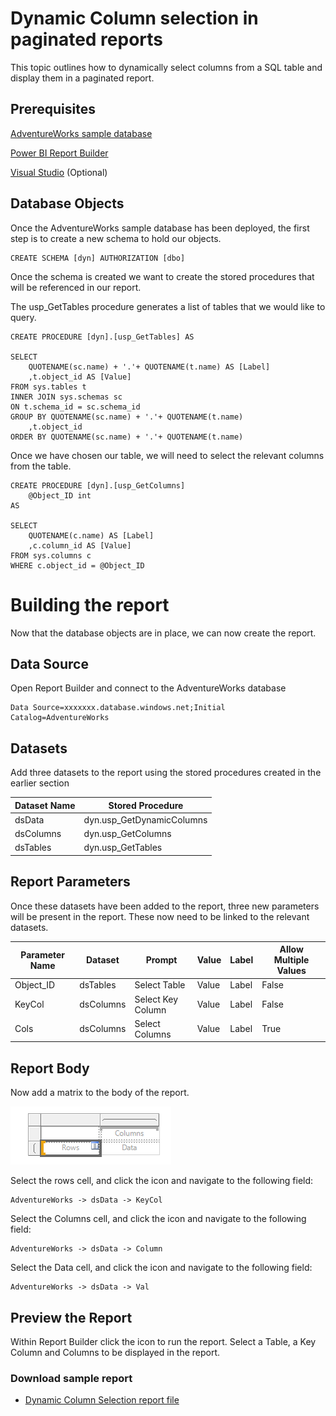 # Dynamic Column selection in paginated reports

This topic outlines how to dynamically select columns from a SQL table and display them in a paginated report.

## Prerequisites
[AdventureWorks sample database](https://docs.microsoft.com/en-us/sql/samples/adventureworks-install-configure?view=sql-server-ver16&tabs=ssms#deploy-to-azure-sql-database)

[Power BI Report Builder](https://docs.microsoft.com/en-us/power-bi/paginated-reports/report-builder-power-bi)


[Visual Studio](https://visualstudio.microsoft.com/) (Optional)

## Database Objects
Once the AdventureWorks sample database has been deployed, the first step is to create a new schema to hold our objects.
``` 
CREATE SCHEMA [dyn] AUTHORIZATION [dbo]
```
Once the schema is created we want to create the stored procedures that will be referenced in our report.

The usp_GetTables procedure generates a list of tables that we would like to query. 
```
CREATE PROCEDURE [dyn].[usp_GetTables] AS 

SELECT 
	QUOTENAME(sc.name) + '.'+ QUOTENAME(t.name) AS [Label]
	,t.object_id AS [Value]
FROM sys.tables t
INNER JOIN sys.schemas sc
ON t.schema_id = sc.schema_id
GROUP BY QUOTENAME(sc.name) + '.'+ QUOTENAME(t.name)
	,t.object_id
ORDER BY QUOTENAME(sc.name) + '.'+ QUOTENAME(t.name)
```
Once we have chosen our table, we will need to select the relevant columns from the table.

```
CREATE PROCEDURE [dyn].[usp_GetColumns] 
	@Object_ID int 
AS

SELECT 
	QUOTENAME(c.name) AS [Label]
	,c.column_id AS [Value]
FROM sys.columns c
WHERE c.object_id = @Object_ID
```
# Building the report

Now that the database objects are in place, we can now create the report.

## Data Source
Open Report Builder and connect to the AdventureWorks database
```
Data Source=xxxxxxx.database.windows.net;Initial Catalog=AdventureWorks
```
## Datasets
Add three datasets to the report using the stored procedures created in the earlier section

| Dataset Name | Stored Procedure |
| --- | ----------- |
| dsData | dyn.usp_GetDynamicColumns |
| dsColumns | dyn.usp_GetColumns |
| dsTables | dyn.usp_GetTables |

## Report Parameters
Once these datasets have been added to the report, three new parameters will be present in the report. These now need to be linked to the relevant datasets.

| Parameter Name | Dataset | Prompt | Value | Label | Allow Multiple Values |
| --- | ----------- | --- | --- | --- | --- |
| Object_ID | dsTables | Select Table | Value | Label | False |
| KeyCol | dsColumns | Select Key Column | Value | Label | False |
| Cols | dsColumns | Select Columns | Value | Label | True |

## Report Body

Now add a matrix to the body of the report.

![New Matrix](images/Matrix.png "New Matrix")

Select the rows cell, and click the icon and navigate to the following field:

	AdventureWorks -> dsData -> KeyCol

Select the Columns cell, and click the icon and navigate to the following field:

	AdventureWorks -> dsData -> Column

Select the Data cell, and click the icon and navigate to the following field:

	AdventureWorks -> dsData -> Val
	
## Preview the Report

Within Report Builder click the icon to run the report. Select a Table, a Key Column and Columns to be displayed in the report.

### Download sample report
* [Dynamic Column Selection report file](assets/DynamicColumnSelection.rdl)
